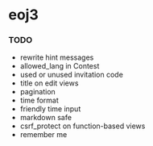 # eoj3

### TODO
+ rewrite hint messages
+ allowed_lang in Contest
+ used or unused invitation code
+ title on edit views
+ pagination
+ time format
+ friendly time input
+ markdown safe
+ csrf_protect on function-based views
+ remember me
